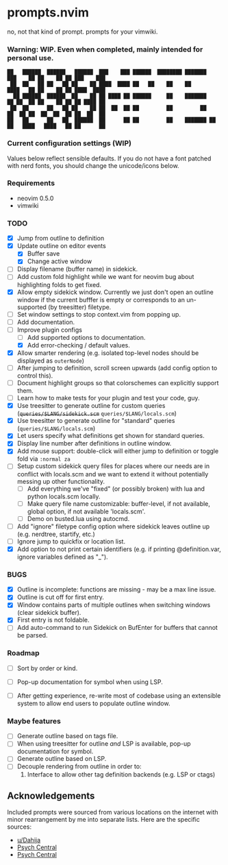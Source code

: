 # prompts.nvim
no, not that kind of prompt. prompts for your vimwiki.

### Warning: WIP. Even when completed, mainly intended for personal use.

```
██   ██████  ██████   ██████  ███    ███ ██████  ████████ ███████    ███    ██ ██    ██ ██ ███    ███ 
 ██  ██   ██ ██   ██ ██    ██ ████  ████ ██   ██    ██    ██         ████   ██ ██    ██ ██ ████  ████ 
  ██ ██████  ██████  ██    ██ ██ ████ ██ ██████     ██    ███████    ██ ██  ██ ██    ██ ██ ██ ████ ██ 
 ██  ██      ██   ██ ██    ██ ██  ██  ██ ██         ██         ██    ██  ██ ██  ██  ██  ██ ██  ██  ██ 
██   ██      ██   ██  ██████  ██      ██ ██         ██    ███████ ██ ██   ████   ████   ██ ██      ██ 
```

<!-- ![Sidekick Demo](./.github/images/sidekick_demo.jpg) -->

### Current configuration settings (WIP)

Values below reflect sensible defaults.  If you do not have a font patched with nerd fonts, you should change the unicode/icons below.
<!--
```
" To actually use sidekick! (toggles it on/off for current tab).
nmap <F8> :call SideKickNoReload()<CR>

let g:sidekick_update_on_buf_write = 1
" List of which definition types to display:
" Example: 'function' tells sidekick to display any node found in a ts 'locals' query
" that is captured in `queries/$LANG/locals.scm` as '@definition.function'.
let g:sidekick_printable_def_types = ['function', 'class', 'type', 'module', 'parameter', 'method', 'field']
" Mapping from definition type to the icon displayed for that type in the outline window.
let g:sidekick_def_type_icons = {
\    'class': "\uf0e8",
\    'type': "\uf0e8",
\    'function': "\uf794",
\    'module': "\uf7fe",
\    'arc_component': "\uf6fe",
\    'sweep': "\uf7fd",
\    'parameter': "•",
\    'var': "v",
\    'method': "\uf794",
\    'field': "\uf6de",
\ }

" Tells sidekick to ignore certain definitions based on definition type and text. For example, the setting below ignores any
" definitions of type 'var' that are named "_" or "self" and ignores any parameters that are named "self". It is a dict from
" definition types to a dict of specific text values to exclude for that definition type.
let g:sidekick_ignore_by_def_type = {
\    'var': {"_": 1, "self": 1},
\    'parameters': {"self": 1},
}

" Indicates which definition types should have their line number displayed in the outline window.
let g:sidekick_line_num_def_types = {
\    'class': 1,
\    'type': 1,
\    'function': 1,
\    'module': 1,
\    'method': 1,
\ }

" What to display between definition and line number
let g:sidekick_line_num_separator = " "
" What to display to the left and right of the line number
let g:sidekick_line_num_left = "\ue0b2"
let g:sidekick_line_num_right = "\ue0b0"
" What to display before outer vs inner vs folded outer definitions
let g:sidekick_outer_node_folded_icon = "\u2570\u2500\u25C9"
let g:sidekick_outer_node_icon = "\u2570\u2500\u25CB"
let g:sidekick_inner_node_icon = "\u251c\u2500\u25CB"
" What to display to left and right of def_type_icon
let g:sidekick_left_bracket = "\u27ea"
let g:sidekick_right_bracket = "\u27eb"

```
-->

### Requirements

- neovim 0.5.0
- vimwiki

### TODO

- [x] Jump from outline to definition
- [x] Update outline on editor events
  - [x] Buffer save
  - [x] Change active window
- [ ] Display filename (buffer name) in sidekick.
- [ ] Add custom fold highlight while we want for neovim bug about highlighting folds to get fixed.
- [X] Allow empty sidekick window. Currently we just don't open an outline window if the current bufffer is empty or corresponds to an un-supported (by treesitter) filetype.
- [ ] Set window settings to stop context.vim from popping up.
- [ ] Add documentation.
- [ ] Improve plugin configs
  - [ ] Add supported options to documentation.
  - [X] Add error-checking / default values.
- [X] Allow smarter rendering (e.g. isolated top-level nodes should be displayed as `outerNode`)
- [ ] After jumping to definition, scroll screen upwards (add config option to control this).
- [ ] Document highlight groups so that colorschemes can explicitly support them.
- [ ] Learn how to make tests for your plugin and test your code, guy.
- [X] Use treesitter to generate outline for custom queries (~~`queries/$LANG/sidekick.scm`~~ `queries/$LANG/locals.scm`)
- [X] Use treesitter to generate outline for "standard" queries (`queries/$LANG/locals.scm`)
- [X] Let users specify what definitions get shown for standard queries.
- [X] Display line number after definitions in outline window.
- [X] Add mouse support: double-click will either jump to definition or toggle fold via `:normal za`
- [ ] Setup custom sidekick query files for places where our needs are in conflict with locals.scm and we want to extend it without potentially messing up other functionality.
  - [ ] Add everything we've "fixed" (or possibly broken) with lua and python locals.scm locally.
  - [ ] Make query file name customizable: buffer-level, if not available, global option, if not available 'locals.scm'.
  - [ ] Demo on busted.lua using autocmd.
- [ ] Add "ignore" filetype config option where sidekick leaves outline up (e.g. nerdtree, startify, etc.)
- [ ] Ignore jump to quickfix or location list.
- [X] Add option to not print certain identifiers (e.g. if printing @definition.var, ignore variables defined as "_").

### BUGS

- [X] Outline is incomplete: functions are missing - may be a max line issue.
- [X] Outline is cut off for first entry.
- [X] Window contains parts of multiple outlines when switching windows (clear sidekick buffer).
- [X] First entry is not foldable.
- [ ] Add auto-command to run Sidekick on BufEnter for buffers that cannot be parsed.

### Roadmap

- [ ] Sort by order or kind.
- [ ] Pop-up documentation for symbol when using LSP.
- [ ] After getting experience, re-write most of codebase using an extensible system to allow end users to populate outline window.


### Maybe features  

- [ ] Generate outline based on tags file.
- [ ] When using treesitter for outline *and* LSP is available, pop-up documentation for symbol.
- [ ] Generate outline based on LSP.
- [ ] Decouple rendering from outline in order to:
  1. Interface to allow other tag definition backends (e.g. LSP or ctags)

## Acknowledgements

Included prompts were sourced from various locations on the internet with minor rearrangement by me into separate lists. Here are the specific sources:
- [u/Dahija](https://www.reddit.com/r/JournalingIsArt/comments/13njgp/1000_prompts/)
- [Psych Central](https://psychcentral.com/blog/30-more-journaling-prompts-for-self-reflection-and-self-discovery#4)
- [Psych Central](https://psychcentral.com/blog/ready-set-journal-64-journaling-prompts-for-self-discovery#getting-unstuck)
